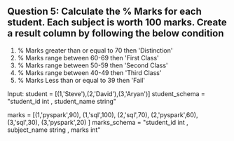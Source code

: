 ## Question 5: Calculate the % Marks for each student. Each subject is worth 100 marks. Create a result column by following the below condition 

 1. % Marks greater than or equal to 70 then 'Distinction'
 2. % Marks range between 60-69 then 'First Class'
 3. % Marks range between 50-59 then 'Second Class'
 4. % Marks range between 40-49 then 'Third Class'
 5. % Marks Less than or equal to 39 then 'Fail'

Input:
student = [(1,'Steve'),(2,'David'),(3,'Aryan')]
student_schema = "student_id int , student_name string"

marks = [(1,'pyspark',90),
 (1,'sql',100),
 (2,'sql',70),
 (2,'pyspark',60),
 (3,'sql',30),
 (3,'pyspark',20)
 ]
marks_schema = "student_id int , subject_name string , marks int"